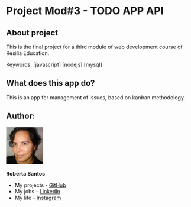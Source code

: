 # Project Mod#3 - TODO APP API
## About project
  
  
This is the final project for a third module of web development course of Resilia Education.

Keywords: [javascript] [nodejs] [mysql]
 

## What does this app do?


This is an app for management of issues, based on kanban methodology.




## **Author:**

<img src="./img_readme/roberta.jpg" width="100" height="100">

**Roberta Santos**
- My projects - [GitHub](https://github.com/LaDespistada1981)
- My jobs - [LinkedIn](https://www.linkedin.com/in/santosroberta)
- My life - [Instagram](https://www.instagram.com/ladespistada/)
